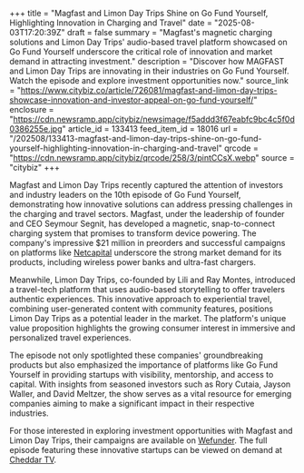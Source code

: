 +++
title = "Magfast and Limon Day Trips Shine on Go Fund Yourself, Highlighting Innovation in Charging and Travel"
date = "2025-08-03T17:20:39Z"
draft = false
summary = "Magfast's magnetic charging solutions and Limon Day Trips' audio-based travel platform showcased on Go Fund Yourself underscore the critical role of innovation and market demand in attracting investment."
description = "Discover how MAGFAST and Limon Day Trips are innovating in their industries on Go Fund Yourself. Watch the episode and explore investment opportunities now."
source_link = "https://www.citybiz.co/article/726081/magfast-and-limon-day-trips-showcase-innovation-and-investor-appeal-on-go-fund-yourself/"
enclosure = "https://cdn.newsramp.app/citybiz/newsimage/f5addd3f67eabfc9bc4c5f0d0386255e.jpg"
article_id = 133413
feed_item_id = 18016
url = "/202508/133413-magfast-and-limon-day-trips-shine-on-go-fund-yourself-highlighting-innovation-in-charging-and-travel"
qrcode = "https://cdn.newsramp.app/citybiz/qrcode/258/3/pintCCsX.webp"
source = "citybiz"
+++

<p>Magfast and Limon Day Trips recently captured the attention of investors and industry leaders on the 10th episode of Go Fund Yourself, demonstrating how innovative solutions can address pressing challenges in the charging and travel sectors. Magfast, under the leadership of founder and CEO Seymour Segnit, has developed a magnetic, snap-to-connect charging system that promises to transform device powering. The company's impressive $21 million in preorders and successful campaigns on platforms like <a href='https://netcapital.com' rel='nofollow' target='_blank'>Netcapital</a> underscore the strong market demand for its products, including wireless power banks and ultra-fast chargers.</p><p>Meanwhile, Limon Day Trips, co-founded by Lili and Ray Montes, introduced a travel-tech platform that uses audio-based storytelling to offer travelers authentic experiences. This innovative approach to experiential travel, combining user-generated content with community features, positions Limon Day Trips as a potential leader in the market. The platform's unique value proposition highlights the growing consumer interest in immersive and personalized travel experiences.</p><p>The episode not only spotlighted these companies' groundbreaking products but also emphasized the importance of platforms like Go Fund Yourself in providing startups with visibility, mentorship, and access to capital. With insights from seasoned investors such as Rory Cutaia, Jayson Waller, and David Meltzer, the show serves as a vital resource for emerging companies aiming to make a significant impact in their respective industries.</p><p>For those interested in exploring investment opportunities with Magfast and Limon Day Trips, their campaigns are available on <a href='https://wefunder.com' rel='nofollow' target='_blank'>Wefunder</a>. The full episode featuring these innovative startups can be viewed on demand at <a href='https://cheddar.com' rel='nofollow' target='_blank'>Cheddar TV</a>.</p>